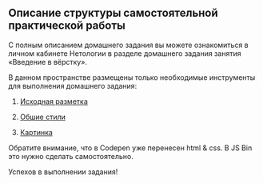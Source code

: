 ## Описание структуры самостоятельной практической работы

С полным описанием домашнего задания вы можете ознакомиться в личном кабинете Нетологии в разделе домашнего задания занятия «Введение в вёрстку».

В данном пространстве размещены только необходимые инструменты для выполнения домашнего задания:

1. [Исходная разметка](./html/index.html)

2. [Обшие стили](./css/style-common.css)

3. [Картинка](./img)

Обратите внимание, что в Codepen уже перенесен html & css. В JS Bin это нужно сделать самостоятельно.

Успехов в выполнении задания!
